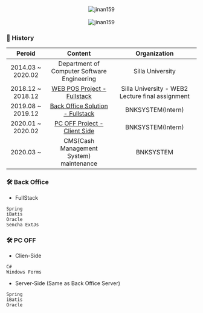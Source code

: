 <p align="center">
  <img src="https://capsule-render.vercel.app/api?type=cylinder&color=gradient&height=150&section=header&text=Hi%20👋,%20I'm%20Kim%20Jin%20Wan&fontSize=40&animation=fadeIn" alt="jinan159" />
  <br><br>
  <img src="https://github-readme-stats.vercel.app/api?username=jinan159&show_icons=true&theme=highcontrast&include_all_commits=true&count_private=true" alt="jinan159" />
</p>

### 🔭 History


|        Peroid        |                           Content                            |                    Organization                    |
| :------------------: | :----------------------------------------------------------: | :------------------------------------------------: |
| 2014.03 ~ 2020.02    |         Department of Computer Software Engineering          |                 Silla University                   |
| 2018.12 ~ 2018.12    | <a href="https://github.com/jinan159/store_publish">WEB POS Project - Fullstack</a> | Silla University - WEB2 Lecture final assignment |
| 2019.08 ~ 2019.12    | <a href="#-back-office">Back Office Solution - Fullstack</a> | BNKSYSTEM(Intern) |
| 2020.01 ~ 2020.02    | <a href="#-pc-off">PC OFF Project - Client Side</a> | BNKSYSTEM(Intern) |
| 2020.03 ~              |         CMS(Cash Management System) maintenance          | BNKSYSTEM |

### 🛠 Back Office
* FullStack
```
Spring
iBatis
Oracle
Sencha ExtJs
```


### 🛠 PC OFF
* Clien-Side
```
C#
Windows Forms
```
* Server-Side (Same as Back Office Server)
```
Spring
iBatis
Oracle
```


<!--
**jinan159/jinan159** is a ✨ _special_ ✨ repository because its `README.md` (this file) appears on your GitHub profile.

Here are some ideas to get you started:

- 🔭 I’m currently working on ...
- 🌱 I’m currently learning ...
- 👯 I’m looking to collaborate on ...
- 🤔 I’m looking for help with ...
- 💬 Ask me about ...
- 📫 How to reach me: ...
- 😄 Pronouns: ...
- ⚡ Fun fact: ...
-->
